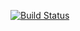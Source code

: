 [![Build Status](https://travis-ci.org/groxxda/nixexpr.svg?branch=master)](https://travis-ci.org/groxxda/nixexpr)
